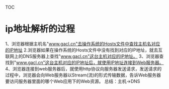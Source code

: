 ﻿TOC
# ip地址解析的过程
1、浏览器根据主机名"www.gacl.cn"去操作系统的Hosts文件中查找主机名对应的IP地址
2.浏览器如果在操作系统的Hosts文件中没有找到对应的IP地址，就去互联网上的DNS服务器上查找"www.gacl.cn"这台主机对应的IP地址。
3、浏览器查找到"www.gacl.cn"这台主机对应的IP地址后，就使用IP地址连接到Web服务器。
4、浏览器连接到web服务器后，就使用http协议向服务器发送请求，发送请求的过程中，浏览器会向Web服务器以Stream(流)的形式传输数据，告诉Web服务器要访问服务器里面的哪个Web应用下的Web资源。
总结：主机→DNS

